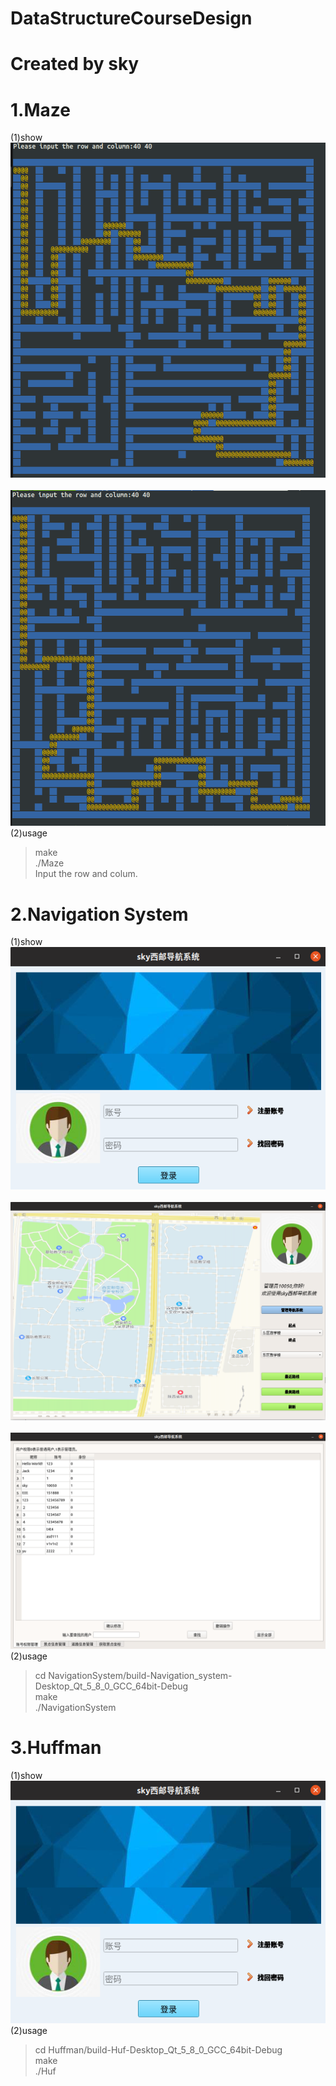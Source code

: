 # DataStructureCourseDesign
# Created by sky
# 1.Maze 
(1)show 
  ![Image text]( https://github.com/g1050/DataStructureCourseDesign/blob/master/Maze/maze1.png)
    ![Image text]( https://github.com/g1050/DataStructureCourseDesign/blob/master/Maze/maze2.png)
(2)usage
> make  
> ./Maze  
> Input the row and colum.  
# 2.Navigation System
(1)show
  ![Image text]( https://github.com/g1050/DataStructureCourseDesign/blob/master/NavigationSystem/NS1.png)
   ![Image text]( https://github.com/g1050/DataStructureCourseDesign/blob/master/NavigationSystem/NS2.png) 
   ![Image text](https://github.com/g1050/DataStructureCourseDesign/blob/master/NavigationSystem/NS3.png)
(2)usage
> cd NavigationSystem/build-Navigation_system-Desktop_Qt_5_8_0_GCC_64bit-Debug  
> make  
> ./NavigationSystem
# 3.Huffman
(1)show
  ![Image text]( https://github.com/g1050/DataStructureCourseDesign/blob/master/NavigationSystem/NS1.png)
(2)usage
> cd Huffman/build-Huf-Desktop_Qt_5_8_0_GCC_64bit-Debug  
> make  
> ./Huf

